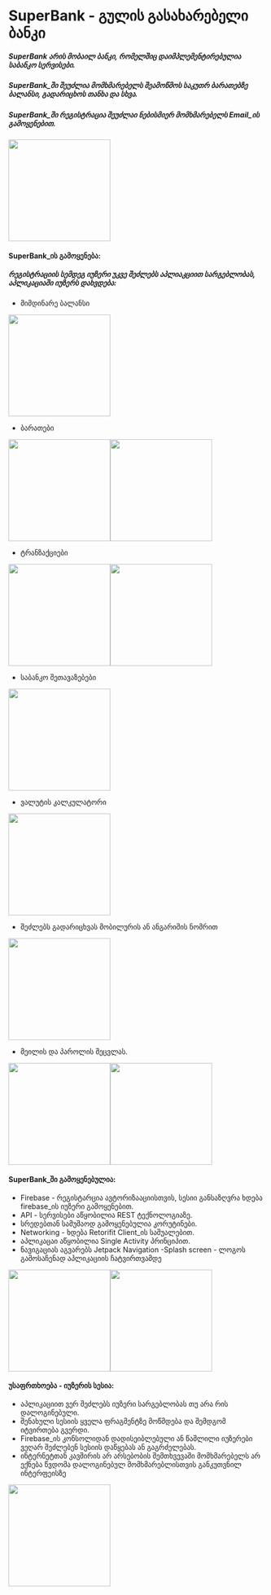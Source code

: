 # SuperBank - გულის გასახარებელი ბანკი
##### SuperBank არის მობაილ ბანკი, რომელშიც დაიმპლემენტირებულია საბანკო სერვისები.
##### SuperBank_ში შეუძლია მომხმარებელს შეამოწმოს საკუთრ ბარათებზე ბალანსი, გადარიცხოს თანხა და სხვა.
##### SuperBank_ში რეგისტრაცია შეუძლაი ნებისმიერ მომხმარებელს Email_ის გამოყენებით.
<img src="https://user-images.githubusercontent.com/107510454/187090364-037afbc2-04b3-47c5-bec2-b882db9aa9cd.png" width="200">


####  SuperBank_ის გამოყენება:
##### რეგისტრაციის სემდეგ იუზერი უკვე შეძლებს აპლიაკციით სარგებლობას, აპლიკაციაში იუზერს დახვდება:
- მიმდინარე ბალანსი
<img src="https://user-images.githubusercontent.com/107510454/187090064-b21f981c-530a-469c-a012-6d8c10be59a6.png" width="200">

- ბარათები

<img src="https://user-images.githubusercontent.com/107510454/187090079-60cf94c3-673e-4257-b6e9-583c88b55c28.png" width="200"><img src="https://user-images.githubusercontent.com/107510454/187090090-ebef3562-1916-43c4-ad8d-8454b0dbac57.png" width="200">

- ტრანზაქციები

<img src="https://user-images.githubusercontent.com/107510454/187090109-0a36627c-ae25-4b33-8f7b-bd475caafb9f.png" width="200"><img src="https://user-images.githubusercontent.com/107510454/187090473-135ebb70-af31-4360-a053-72444e86eb99.png" width="200">

- საბანკო შეთავაზებები

<img src="https://user-images.githubusercontent.com/107510454/187090142-cd426384-a393-4314-ba5d-2872e25c5b03.png" width="200">

- ვალუტის კალკულატორი

<img src="https://user-images.githubusercontent.com/107510454/187090152-7504c523-287c-48a6-a803-ca18c7f907af.png" width="200">

- შეძლებს გადარიცხვას მობილურის ან ანგარიშის ნომრით

<img src="https://user-images.githubusercontent.com/107510454/187090167-f52c970f-d1ab-4efc-84e8-56bbef49c9d9.png" width="200">

- მეილის და პაროლის შეცვლას.

<img src="https://user-images.githubusercontent.com/107510454/187090188-bef9d822-f4f5-41a0-9672-bf86cdcf295f.png" width="200"><img src="https://user-images.githubusercontent.com/107510454/187090196-8b055376-9ccf-4126-b2f4-fbcc4a59ceea.png" width="200">

####  SuperBank_ში გამოყენებულია:
- Firebase - რეგისტარცია ავტორიზააციისთვის, სესიი განსაზღვრა ხდება firebase_ის იუზერი გამოყენებით.
- API - სერვისები აწყობილია REST ტექნოლოგიაზე.
- სრედებთან სამუშაოდ გამოყენებულია კორუტინები.
- Networking - ხდება Retorifit Client_ის საშუალებით.
- აპლიკაცაი აწყობილია Single Activity პრინციპით.
- ნავიგაციას აგვარებს Jetpack Navigation
-Splash screen - ლოგოს გამოსაჩენად აპლიკაციის ჩატვირთვამდე

<img src="https://user-images.githubusercontent.com/107510454/187090298-b5294628-f214-446e-a3cf-a4c3d75382d8.png" width="200"><img src="https://user-images.githubusercontent.com/107510454/187090376-af4a9a0d-8c68-4d28-920d-19f6d89c1dd7.png" width="200">

#### უსაფრთხოება - იუზერის სესია:
- აპლიკაციით ვერ შეძლებს იუზერი სარგებლობას თუ არა რის დალოგინებული.
- შენახული სესიის ყველა ფრაგმენტზე მოწმდება და შემდგომ იტვირთება გვერდი.
- Firebase_ის კონსოლიდან დადისეიბლებული ან წაშლილი იუზერები ვეღარ შეძლებენ სესიის დაწყებას ან გაგრძელებას.
- ინტერნეტთან კავშირის არ არსებობის შემთხვევაში მომხმარებელს არ ექნება წვდომა დალოგინებულ მომხმარებლისთვის განკუთვნილ ინტერფეისზე

<img src="https://user-images.githubusercontent.com/107510454/187090456-8cae709d-9866-4a0d-9f82-23a313685aa1.png" width="200">
